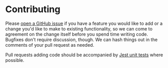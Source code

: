 # Contributing

Please [open a GitHub issue](https://github.com/klembot/twinejs/issues) if you
have a feature you would like to add or a change you'd like to make to existing
functionality, so we can come to agreement on the change itself before you spend
time writing code. Bugfixes don't require discussion, though. We can hash things
out in the comments of your pull request as needed.

Pull requests adding code should be accompanied by [Jest unit
tests](https://jestjs.io/) where possible.
